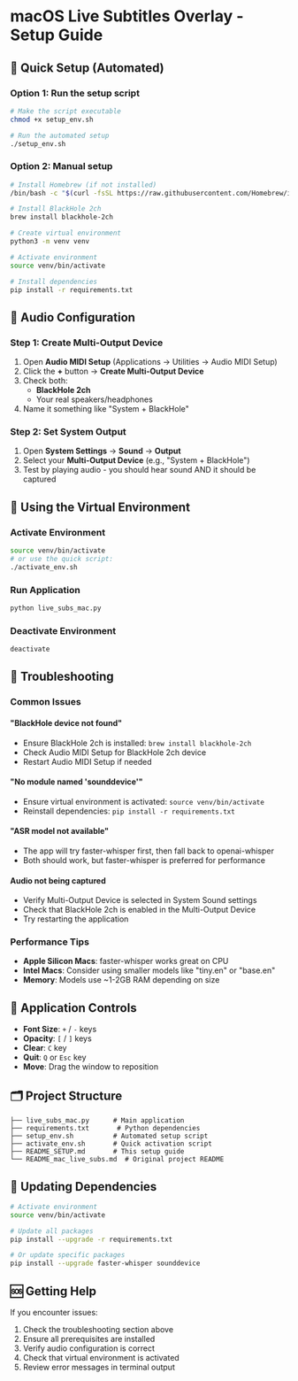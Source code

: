 # macOS Live Subtitles Overlay - Setup Guide

## 🚀 Quick Setup (Automated)

### Option 1: Run the setup script

```bash
# Make the script executable
chmod +x setup_env.sh

# Run the automated setup
./setup_env.sh
```

### Option 2: Manual setup

```bash
# Install Homebrew (if not installed)
/bin/bash -c "$(curl -fsSL https://raw.githubusercontent.com/Homebrew/install/HEAD/install.sh)"

# Install BlackHole 2ch
brew install blackhole-2ch

# Create virtual environment
python3 -m venv venv

# Activate environment
source venv/bin/activate

# Install dependencies
pip install -r requirements.txt
```

## 🎵 Audio Configuration

### Step 1: Create Multi-Output Device

1. Open **Audio MIDI Setup** (Applications → Utilities → Audio MIDI Setup)
2. Click the **+** button → **Create Multi-Output Device**
3. Check both:
   - **BlackHole 2ch**
   - Your real speakers/headphones
4. Name it something like "System + BlackHole"

### Step 2: Set System Output

1. Open **System Settings** → **Sound** → **Output**
2. Select your **Multi-Output Device** (e.g., "System + BlackHole")
3. Test by playing audio - you should hear sound AND it should be captured

## 🐍 Using the Virtual Environment

### Activate Environment

```bash
source venv/bin/activate
# or use the quick script:
./activate_env.sh
```

### Run Application

```bash
python live_subs_mac.py
```

### Deactivate Environment

```bash
deactivate
```

## 🔧 Troubleshooting

### Common Issues

#### "BlackHole device not found"

- Ensure BlackHole 2ch is installed: `brew install blackhole-2ch`
- Check Audio MIDI Setup for BlackHole 2ch device
- Restart Audio MIDI Setup if needed

#### "No module named 'sounddevice'"

- Ensure virtual environment is activated: `source venv/bin/activate`
- Reinstall dependencies: `pip install -r requirements.txt`

#### "ASR model not available"

- The app will try faster-whisper first, then fall back to openai-whisper
- Both should work, but faster-whisper is preferred for performance

#### Audio not being captured

- Verify Multi-Output Device is selected in System Sound settings
- Check that BlackHole 2ch is enabled in the Multi-Output Device
- Try restarting the application

### Performance Tips

- **Apple Silicon Macs**: faster-whisper works great on CPU
- **Intel Macs**: Consider using smaller models like "tiny.en" or "base.en"
- **Memory**: Models use ~1-2GB RAM depending on size

## 📱 Application Controls

- **Font Size**: `+` / `-` keys
- **Opacity**: `[` / `]` keys
- **Clear**: `C` key
- **Quit**: `Q` or `Esc` key
- **Move**: Drag the window to reposition

## 🗂️ Project Structure

```
├── live_subs_mac.py      # Main application
├── requirements.txt       # Python dependencies
├── setup_env.sh          # Automated setup script
├── activate_env.sh       # Quick activation script
├── README_SETUP.md       # This setup guide
└── README_mac_live_subs.md  # Original project README
```

## 🔄 Updating Dependencies

```bash
# Activate environment
source venv/bin/activate

# Update all packages
pip install --upgrade -r requirements.txt

# Or update specific packages
pip install --upgrade faster-whisper sounddevice
```

## 🆘 Getting Help

If you encounter issues:

1. Check the troubleshooting section above
2. Ensure all prerequisites are installed
3. Verify audio configuration is correct
4. Check that virtual environment is activated
5. Review error messages in terminal output
